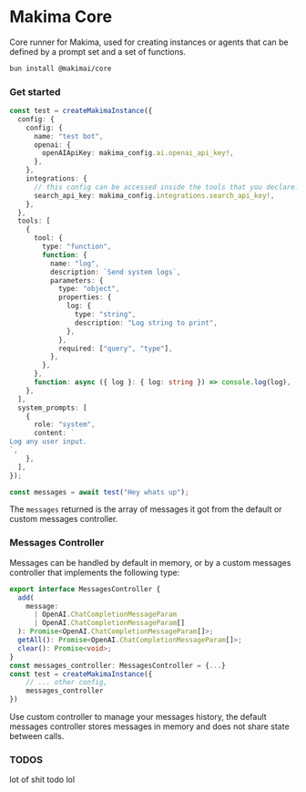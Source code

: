 # Makima Core

Core runner for Makima, used for creating instances or agents that can be defined by a prompt set and a set of functions.

```bash
bun install @makimai/core
```

### Get started

```typescript
const test = createMakimaInstance({
  config: {
    config: {
      name: "test bot",
      openai: {
        openAIApiKey: makima_config.ai.openai_api_key!,
      },
    },
    integrations: {
      // this config can be accessed inside the tools that you declare.
      search_api_key: makima_config.integrations.search_api_key!,
    },
  },
  tools: [
    {
      tool: {
        type: "function",
        function: {
          name: "log",
          description: `Send system logs`,
          parameters: {
            type: "object",
            properties: {
              log: {
                type: "string",
                description: "Log string to print",
              },
            },
            required: ["query", "type"],
          },
        },
      },
      function: async ({ log }: { log: string }) => console.log(log),
    },
  ],
  system_prompts: [
    {
      role: "system",
      content: `
Log any user input.
`,
    },
  ],
});

const messages = await test("Hey whats up");
```

The `messages` returned is the array of messages it got from the default or custom messages controller.

### Messages Controller

Messages can be handled by default in memory, or by a custom messages controller that implements the following type:

```typescript
export interface MessagesController {
  add(
    message:
      | OpenAI.ChatCompletionMessageParam
      | OpenAI.ChatCompletionMessageParam[]
  ): Promise<OpenAI.ChatCompletionMessageParam[]>;
  getAll(): Promise<OpenAI.ChatCompletionMessageParam[]>;
  clear(): Promise<void>;
}
const messages_controller: MessagesController = {...}
const test = createMakimaInstance({
    // ... other config,
    messages_controller
})
```

Use custom controller to manage your messages history, the default messages controller stores messages in memory and does not share state between calls.

### TODOS

lot of shit todo lol
